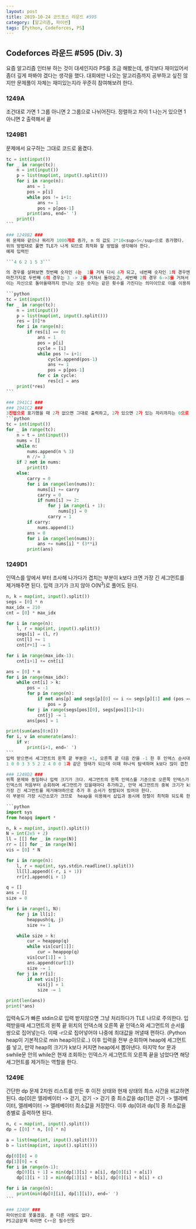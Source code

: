 ```yaml
---
layout: post
title: 2019-10-24 코드포스 라운드 #595
category: [알고리즘, 파이썬]
tags: [Python, Codeforces, PS]
---
```

## Codeforces 라운드 #595 (Div. 3) ##
요즘 알고리즘 인터뷰 하는 것이 대세인지라 PS를 조금 해봤는데, 생각보다 재미있어서 좀더 깊게 파봐야 겠다는 생각을 했다.
대회에만 나오는 알고리즘까지 공부하고 싶진 않지만 문제풀이 자체는 재미있는지라 꾸준히 참여해보려 한다.

### 1249A ###
조건대로 가면 1 그룹 아니면 2 그룹으로 나뉘어진다. 
정렬하고 차이 1 나는거 있으면 1 아니면 2 출력해서 끝

### 1249B1 ###
문제에서 요구하는 그대로 코드로 옮겼다.
```python
tc = int(input())
for _ in range(tc):
    n = int(input())
    p = list(map(int, input().split()))
    for i in range(n):
        ans = 1
        pos = p[i]
        while pos != i+1:
            ans += 1
            pos = p[pos-1]
        print(ans, end=' ')
    print()
 ```

### 1249B2 ###
위 문제와 같으나 쿼리가 1000개로 증가, n 의 값도 2*10<sup>5</sup>으로 증가했다.
위의 방법대로 풀면 TLE가 나게 되므로 최적화 할 방법을 생각해야 한다.
예제 입력인

```4 6 2 1 5 3```

의 경우를 살펴보면 첫번째 숫자인 4는  1을 거쳐 다시 4가 되고, 네번째 숫자인 1의 경우엔 4를 거쳤다가 다시 4가 되는 것을 알수 있다.
마찬가지로 두번째 6의 경우는 3 -> 2를 거쳐서 돌아오고, 세번째 2의 경우 6->3을 거쳐서 자신으로 돌아온다.
이는 자신으로 돌아올때까지 만나는 모든 숫자는 같은 횟수를 가진다는 의미이므로 이를 이용하면 O(N)으로 중복 계산을 없앨 수 있다.

```python
tc = int(input())
for _ in range(tc):
    n = int(input())
    p = list(map(int, input().split()))
    res = [0]*n
    for i in range(n):
        if res[i] == 0:
            ans = 1
            pos = p[i]
            cycle = [i]
            while pos != i+1:
                cycle.append(pos-1)
                ans += 1
                pos = p[pos-1]
            for c in cycle:
                res[c] = ans
    print(*res)
 ```

### 1941C1 ###
### 1941C2 ###
3진법으로 표기했을 때 2가 없으면 그대로 출력하고, 2가 있으면 2가 있는 자리까지는 0으로 바꾸고 자릿수 Carry를 올려주는 방식으로 풀었다.
```python
tc = int(input())
for _ in range(tc):
    n = t = int(input())
    nums = []
    while n:
        nums.append(n % 3)
        n //= 3
    if 2 not in nums:
        print(t)
    else:
        carry = 0
        for i in range(len(nums)):
            nums[i] += carry
            carry = 0
            if nums[i] >= 2:
                for j in range(i + 1):
                    nums[j] = 0
                carry = 1
        if carry:
            nums.append(1)
        ans = 0
        for i in range(len(nums)):
            ans += nums[i] * (3**i)
        print(ans)
```

### 1249D1 ###
인덱스를 앞에서 부터 조사해 나가다가 겹치는 부분이 k보다 크면 가장 긴 세그먼트를 제거해주면 된다.
입력 크기가 크지 않아 O(N<sup>3</sup>)로 풀어도 된다.

``` python
n, k = map(int, input().split())
segs = [0] * n
max_idx = 210
cnt = [0] * max_idx

for i in range(n):
    l, r = map(int, input().split())
    segs[i] = (l, r)
    cnt[l] += 1
    cnt[r+1] -= 1

for i in range(max_idx-1):
    cnt[i+1] += cnt[i]

ans = [0] * n
for i in range(max_idx):
    while cnt[i] > k:
        pos = -1
        for p in range(n):
            if not ans[p] and segs[p][0] <= i <= segs[p][1] and (pos == -1 or segs[p][1] > segs[pos][1]):
                pos = p
        for j in range(segs[pos][0], segs[pos][1]+1):
            cnt[j] -= 1
        ans[pos] = 1

print(sum(ans[0:n]))
for i, v in enumerate(ans):
    if v:
        print(i+1, end=' ')
 ```
입력 받으면서 세그먼트의 왼쪽 끝 부분은 +1, 오른쪽 끝 다음 칸을 -1 한 후 인덱스 순서대로 숫자를 누적시키면 세그먼트의 누적합을 만들 수 있다.
1 0 0 3 3 5 2 2 4 0 0 1과 같은 형태가 되는데 이때 하나씩 탐색하며 k보다 많이 겹친 부분을 찾으면 모든 세그먼트를 탐색하며 k에 걸친 세그먼트 인지, 이미 삭제된 세그먼트 인지 (ans 리스트에 체크) 확인 후 가장 긴 세그먼트를 pos에 넣고 그 세그먼트의 누적합을 제거한다.
 
### 1249D2 ###
위쪽 문제와 동일하나 입력 크기가 크다. 세그먼트의 왼쪽 인덱스를 기준으로 오른쪽 인덱스가 가장 긴 순서로 쌓아놓고,
인덱스의 처음부터 순회하며 세그먼트가 있을때마다 추가하고, 만약 세그먼트의 중복 크기가 k를 넘으면 가장 오른쪽으로 긴 세그먼트를 제거한다. 
가장 긴 세그먼트를 제거해야하므로 추가 후 순서가 정렬되어 있어야 한다. 
이 부분이 가장 시간소모가 크므로  heap을 이용해서 삽입과 동시에 정렬이 최적화 되도록 한다.

```python
import sys
from heapq import *

n, k = map(int, input().split())
N = int(2e5 + 2)
ll = [[] for _ in range(N)]
rr = [[] for _ in range(N)]
vis = [0] * N

for i in range(n):
    l, r = map(int, sys.stdin.readline().split())
    ll[l].append((-r, i + 1))
    rr[r].append(i + 1)

q = []
ans = []
size = 0

for i in range(1, N):
    for j in ll[i]:
        heappush(q, j)
        size += 1

    while size > k:
        cur = heappop(q)
        while vis[cur[1]]:
            cur = heappop(q)
        vis[cur[1]] = 1
        ans.append(cur[1])
        size -= 1
    for j in rr[i]:
        if not vis[j]:
            vis[j] = 1
            size -= 1

print(len(ans))
print(*ans)
 
```
입력속도가 빠른 stdin으로 입력 받지않으면 그냥 처리하다가 TLE 나므로 주의한다.
입력받을때 세그먼트의 왼쪽 끝 위치의 인덱스에 오른쪽 끝 인덱스와 세그먼트의 순서를 쌍으로 집어넣는다.
이때 -r으로 집어넣어야 나중에 최대값을 꺼낼때 편하다. (Python heap이 기본적으로 min heap이므로..)
이후 입력을 전부 순회하며 heap에 세그먼트를 넣고, 만약 heap의 크기가 k보다 커지면 heap에서 뽑아낸다.
마지막 for 문과 swhile문 안의 while은 현재 조회하는 인덱스가 세그먼트의 오른쪽 끝을 넘었다면 해당 세그먼트를 제거하는 역할을 한다.


### 1249E ###
간단한 dp 문제
2차원 리스트를 만든 후 이전 상태와 현재 상태의 최소 시간을 비교하면 된다.
dp[0]은 엘레베이터 -> 걷기, 걷기 -> 걷기  중 최소값을 dp[1]은 걷기 -> 엘레베이터, 엘레베이터 -> 엘레베이터 최소값을 저장한다.
이후 dp[0]과 dp[1] 중 최소값을 층별로 출력하면 된다.

```python
n, c = map(int, input().split())
dp = [[0] * n, [0] * n]

a = list(map(int, input().split()))
b = list(map(int, input().split()))

dp[0][0] = 0
dp[1][0] = c
for i in range(n-1):
    dp[0][i + 1] = min(dp[1][i] + a[i], dp[0][i] + a[i])
    dp[1][i + 1] = min(dp[1][i] + b[i], dp[0][i] + b[i] + c)

for i in range(n):
    print(min(dp[0][i], dp[1][i]), end=' ')
 ```

### 1249F ###
파이썬으로 못풀겠음. 푼 다른 사람도 없다.
PS고급문제 하려면 C++은 필수인듯